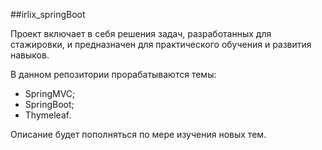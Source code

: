 ##irlix_springBoot

Проект включает в себя решения задач, разработанных для стажировки, 
и предназначен для практического обучения и развития навыков.

В данном репозитории прорабатываются темы:

+ SpringMVC;
+ SpringBoot;
+ Thymeleaf.




Описание будет пополняться по мере изучения новых тем.
